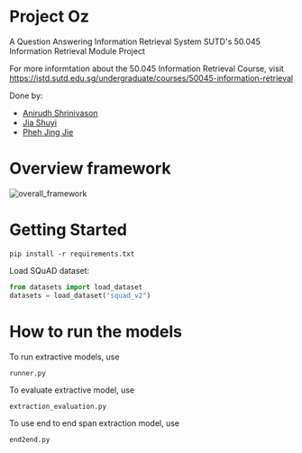 # Project Oz
A Question Answering Information Retrieval System
SUTD's 50.045 Information Retrieval Module Project

For more informtation about the 50.045 Information Retrieval Course, visit
https://istd.sutd.edu.sg/undergraduate/courses/50045-information-retrieval

Done by:
- [Anirudh Shrinivason](https://github.com/Anirudh181001)
- [Jia Shuyi](https://github.com/shuyijia)
- [Pheh Jing Jie](https://github.com/jjbecomespheh)

# Overview framework
![overall_framework](https://user-images.githubusercontent.com/50895766/184366226-b675c8dd-743a-487b-ab34-60cd34769bcc.png)

# Getting Started
```
pip install -r requirements.txt
```

Load SQuAD dataset:

```python
from datasets import load_dataset
datasets = load_dataset("squad_v2")
```
# How to run the models
To run extractive models, use 
```
runner.py
```

To evaluate extractive model, use 
```
extraction_evaluation.py
```

To use end to end span extraction model, use
```
end2end.py
```
